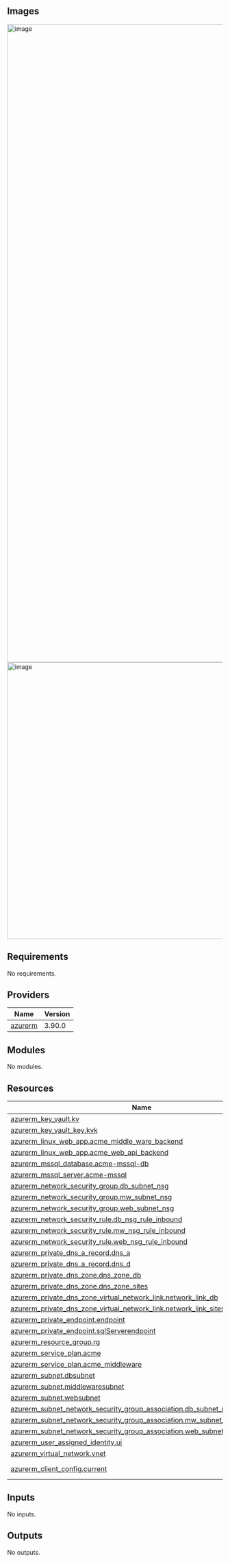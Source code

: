 ## Images

<img width="1488" alt="image" src="https://github.com/mdhussainn333/acme-infra/assets/148858286/c14d525f-d258-45f5-8ab5-1926c77968b9">
<img width="645" alt="image" src="https://github.com/mdhussainn333/acme-infra/assets/148858286/160c5a6f-fc9a-42ed-a237-8a9a6a0f74f0">


## Requirements

No requirements.

## Providers

| Name | Version |
|------|---------|
| <a name="provider_azurerm"></a> [azurerm](#provider\_azurerm) | 3.90.0 |

## Modules

No modules.

## Resources

| Name | Type |
|------|------|
| [azurerm_key_vault.kv](https://registry.terraform.io/providers/hashicorp/azurerm/latest/docs/resources/key_vault) | resource |
| [azurerm_key_vault_key.kvk](https://registry.terraform.io/providers/hashicorp/azurerm/latest/docs/resources/key_vault_key) | resource |
| [azurerm_linux_web_app.acme_middle_ware_backend](https://registry.terraform.io/providers/hashicorp/azurerm/latest/docs/resources/linux_web_app) | resource |
| [azurerm_linux_web_app.acme_web_api_backend](https://registry.terraform.io/providers/hashicorp/azurerm/latest/docs/resources/linux_web_app) | resource |
| [azurerm_mssql_database.acme-mssql-db](https://registry.terraform.io/providers/hashicorp/azurerm/latest/docs/resources/mssql_database) | resource |
| [azurerm_mssql_server.acme-mssql](https://registry.terraform.io/providers/hashicorp/azurerm/latest/docs/resources/mssql_server) | resource |
| [azurerm_network_security_group.db_subnet_nsg](https://registry.terraform.io/providers/hashicorp/azurerm/latest/docs/resources/network_security_group) | resource |
| [azurerm_network_security_group.mw_subnet_nsg](https://registry.terraform.io/providers/hashicorp/azurerm/latest/docs/resources/network_security_group) | resource |
| [azurerm_network_security_group.web_subnet_nsg](https://registry.terraform.io/providers/hashicorp/azurerm/latest/docs/resources/network_security_group) | resource |
| [azurerm_network_security_rule.db_nsg_rule_inbound](https://registry.terraform.io/providers/hashicorp/azurerm/latest/docs/resources/network_security_rule) | resource |
| [azurerm_network_security_rule.mw_nsg_rule_inbound](https://registry.terraform.io/providers/hashicorp/azurerm/latest/docs/resources/network_security_rule) | resource |
| [azurerm_network_security_rule.web_nsg_rule_inbound](https://registry.terraform.io/providers/hashicorp/azurerm/latest/docs/resources/network_security_rule) | resource |
| [azurerm_private_dns_a_record.dns_a](https://registry.terraform.io/providers/hashicorp/azurerm/latest/docs/resources/private_dns_a_record) | resource |
| [azurerm_private_dns_a_record.dns_d](https://registry.terraform.io/providers/hashicorp/azurerm/latest/docs/resources/private_dns_a_record) | resource |
| [azurerm_private_dns_zone.dns_zone_db](https://registry.terraform.io/providers/hashicorp/azurerm/latest/docs/resources/private_dns_zone) | resource |
| [azurerm_private_dns_zone.dns_zone_sites](https://registry.terraform.io/providers/hashicorp/azurerm/latest/docs/resources/private_dns_zone) | resource |
| [azurerm_private_dns_zone_virtual_network_link.network_link_db](https://registry.terraform.io/providers/hashicorp/azurerm/latest/docs/resources/private_dns_zone_virtual_network_link) | resource |
| [azurerm_private_dns_zone_virtual_network_link.network_link_sites](https://registry.terraform.io/providers/hashicorp/azurerm/latest/docs/resources/private_dns_zone_virtual_network_link) | resource |
| [azurerm_private_endpoint.endpoint](https://registry.terraform.io/providers/hashicorp/azurerm/latest/docs/resources/private_endpoint) | resource |
| [azurerm_private_endpoint.sqlServerendpoint](https://registry.terraform.io/providers/hashicorp/azurerm/latest/docs/resources/private_endpoint) | resource |
| [azurerm_resource_group.rg](https://registry.terraform.io/providers/hashicorp/azurerm/latest/docs/resources/resource_group) | resource |
| [azurerm_service_plan.acme](https://registry.terraform.io/providers/hashicorp/azurerm/latest/docs/resources/service_plan) | resource |
| [azurerm_service_plan.acme_middleware](https://registry.terraform.io/providers/hashicorp/azurerm/latest/docs/resources/service_plan) | resource |
| [azurerm_subnet.dbsubnet](https://registry.terraform.io/providers/hashicorp/azurerm/latest/docs/resources/subnet) | resource |
| [azurerm_subnet.middlewaresubnet](https://registry.terraform.io/providers/hashicorp/azurerm/latest/docs/resources/subnet) | resource |
| [azurerm_subnet.websubnet](https://registry.terraform.io/providers/hashicorp/azurerm/latest/docs/resources/subnet) | resource |
| [azurerm_subnet_network_security_group_association.db_subnet_nsg_associate](https://registry.terraform.io/providers/hashicorp/azurerm/latest/docs/resources/subnet_network_security_group_association) | resource |
| [azurerm_subnet_network_security_group_association.mw_subnet_nsg_associate](https://registry.terraform.io/providers/hashicorp/azurerm/latest/docs/resources/subnet_network_security_group_association) | resource |
| [azurerm_subnet_network_security_group_association.web_subnet_nsg_associate](https://registry.terraform.io/providers/hashicorp/azurerm/latest/docs/resources/subnet_network_security_group_association) | resource |
| [azurerm_user_assigned_identity.ui](https://registry.terraform.io/providers/hashicorp/azurerm/latest/docs/resources/user_assigned_identity) | resource |
| [azurerm_virtual_network.vnet](https://registry.terraform.io/providers/hashicorp/azurerm/latest/docs/resources/virtual_network) | resource |
| [azurerm_client_config.current](https://registry.terraform.io/providers/hashicorp/azurerm/latest/docs/data-sources/client_config) | data source |

## Inputs

No inputs.

## Outputs

No outputs.
